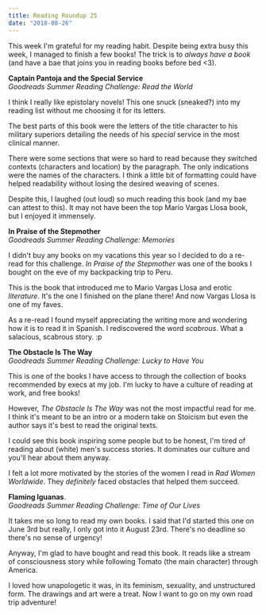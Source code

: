 ```yaml
---
title: Reading Roundup 25
date: "2018-08-26"
---
```


This week I'm grateful for my reading habit. Despite being extra busy this week, I managed to finish a few books! The trick is to _always have a book_ (and have a bae that joins you in reading books before bed <3).

**Captain Pantoja and the Special Service**  
_Goodreads Summer Reading Challenge: Read the World_

I think I really like epistolary novels! This one snuck (sneaked?) into my reading list without me choosing it for its letters.

The best parts of this book were the letters of the title character to his military superiors detailing the needs of his _special_ service in the most clinical manner.

There were some sections that were so hard to read because they switched contexts (characters and location) by the paragraph. The only indications were the names of the characters. I think a little bit of formatting could have helped readability without losing the desired weaving of scenes.

Despite this, I laughed (out loud) so much reading this book (and my bae can attest to this). It may not have been the top Mario Vargas Llosa book, but I enjoyed it immensely.

**In Praise of the Stepmother**  
_Goodreads Summer Reading Challenge: Memories_

I didn't buy any books on my vacations this year so I decided to do a re-read for this challenge. _In Praise of the Stepmother_ was one of the books I bought on the eve of my backpacking trip to Peru.

This is the book that introduced me to Mario Vargas Llosa and erotic _literature_. It's the one I finished on the plane there! And now Vargas Llosa is one of my faves.

As a re-read I found myself appreciating the writing more and wondering how it is to read it in Spanish. I rediscovered the word _scabrous_. What a salacious, scabrous story. :p

**The Obstacle Is The Way**  
_Goodreads Summer Reading Challenge: Lucky to Have You_

This is one of the books I have access to through the collection of books recommended by execs at my job. I'm lucky to have a culture of reading at work, and free books!

However, _The Obstacle Is The Way_ was not the most impactful read for me. I think it's meant to be an intro or a modern take on Stoicism but even the author says it's best to read the original texts.

I could see this book inspiring some people but to be honest, I'm tired of reading about (white) men's success stories. It dominates our culture and you'll hear about them anyway.

I felt a lot more motivated by the stories of the women I read in _Rad Women Worldwide_. They _definitely_ faced obstacles that helped them succeed.

**Flaming Iguanas**.  
_Goodreads Summer Reading Challenge: Time of Our Lives_

It takes me so long to read my own books. I said that I'd started this one on June 3rd but really, I only got into it August 23rd. There's no deadline so there's no sense of urgency!

Anyway, I'm glad to have bought and read this book. It reads like a stream of consciousness story while following Tomato (the main character) through America.

I loved how unapologetic it was, in its feminism, sexuality, and unstructured form. The drawings and art were a treat. Now I want to go on my own road trip adventure!
